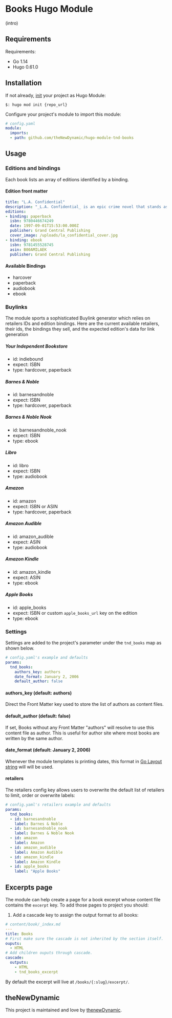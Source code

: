 # Books Hugo Module

(intro)

## Requirements

Requirements:
- Go 1.14
- Hugo 0.61.0


## Installation

If not already, [init](https://gohugo.io/hugo-modules/use-modules/#initialize-a-new-module) your project as Hugo Module:

```
$: hugo mod init {repo_url}
```

Configure your project's module to import this module:

```yaml
# config.yaml
module:
  imports:
  - path: github.com/theNewDynamic/hugo-module-tnd-books
```

## Usage

### Editions and bindings

Each book lists an array of editions identified by a binding. 

#### Edition front matter

```yaml
title: "L.A. Confidential"
description: "_L.A. Confidential_ is an epic crime novel that stands as a steel-edged time capsule—Los Angeles in the 1950s, a remarkable era defined in dark shadings."
editions:
- binding: paperback
  isbn: 9780446674249
  date: 1997-09-01T15:53:00.000Z
  publisher: Grand Central Publishing
  cover_image: /uploads/la_confidential_cover.jpg
- binding: ebook
  isbn: 9781455528745
  asin: B00AMILAEK
  publisher: Grand Central Publishing
```

#### Available Bindings

- harcover
- paperback
- audiobook
- ebook

### Buylinks

The module sports a sophisticated Buylink generator which relies on retailers IDs and edition bindings.
Here are the current available retailers, their ids, the bindings they sell, and the expected edition's data for link generation

##### Your Independent Bookstore
  - id: indiebound
  - expect: ISBN
  - type: hardcover, paperback
##### Barnes & Noble
  - id: barnesandnoble
  - expect: ISBN
  - type: hardcover, paperback
##### Barnes & Noble Nook
  - id: barnesandnoble_nook
  - expect: ISBN
  - type: ebook
##### Libro
  - id: libro
  - expect: ISBN
  - type: audiobook

##### Amazon
  - id: amazon
  - expect: ISBN or ASIN
  - type: hardcover, paperback
##### Amazon Audible
  - id: amazon_audible
  - expect: ASIN
  - type: audiobook
##### Amazon Kindle
  - id: amazon_kindle
  - expect: ASIN
  - type: ebook
##### Apple Books
  - id: apple_books
  - expect: ISBN or custom `apple_books_url` key on the edition
  - type: ebook

### Settings

Settings are added to the project's parameter under the `tnd_books` map as shown below.

```yaml
# config.yaml's example and defaults
params:
  tnd_books:
    authors_key: authors
    date_format: January 2, 2006
    default_author: false
```

#### authors_key (default: authors)

Direct the Front Matter key used to store the list of authors as content files.

#### default_author (default: false)

If set, Books without any Front Matter "authors" will resolve to use this content file as author. This is useful for author site where most books are written by the same author.

#### date_format (default: January 2, 2006)

Whenever the module templates is printing dates, this format in [Go Layout string](https://gohugo.io/functions/format/#gos-layout-string) will will be used.

#### retailers

The retailers config key allows users to overwrite the default list of retailers to limit, order or overwrite labels:

```yaml
# config.yaml's retailers example and defaults
params:
  tnd_books:
  - id: barnesandnoble
    label: Barnes & Noble
  - id: barnesandnoble_nook
    label: Barnes & Noble Nook
  - id: amazon
    label: Amazon
  - id: amazon_audible
    label: Amazon Audible
  - id: amazon_kindle
    label: Amazon Kindle
  - id: apple_books
    label: "Apple Books"
```

## Excerpts page

The module can help create a page for a book excerpt whose content file contains the `excerpt` key.
To add those pages to project you should:

1. Add a cascade key to assign the output format to all books:
```yaml
# content/book/_index.md
---
title: Books
# First make sure the cascade is not inherited by the section itself.
ouputs:
  - HTML
# Add children ouputs through cascade.
cascade:
  outputs:
    - HTML
    - tnd_books_excerpt
```


By default the excerpt will live at `/books/{:slug}/excerpt/`.


## theNewDynamic

This project is maintained and love by [thenewDynamic](https://www.thenewdynamic.com).